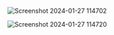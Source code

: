 ![Screenshot 2024-01-27 114702](https://github.com/krizhnaa/Higher_Lower_Flask/assets/86138069/021255ff-0927-4aa8-9d1b-2a252617e684)

![Screenshot 2024-01-27 114720](https://github.com/krizhnaa/Higher_Lower_Flask/assets/86138069/ae1662df-f04d-425e-bc16-aa8f53ba2784)

